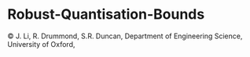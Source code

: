 # Robust-Quantisation-Bounds
© J. Li, R. Drummond, S.R. Duncan, Department of Engineering Science, University of Oxford,
